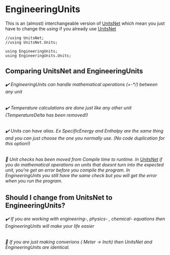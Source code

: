 # EngineeringUnits


This is an (almost) interchangeable version of [UnitsNet](https://github.com/angularsen/UnitsNet) which mean you just have to change the *using* if you already use [UnitsNet](https://github.com/angularsen/UnitsNet)

```
//using UnitsNet;
//using UnitsNet.Units;

using EngineeringUnits;
using EngineeringUnits.Units;
```



## Comparing UnitsNet and EngineeringUnits


###### :heavy_check_mark: EngineeringUnits can handle mathematical operations (+-*/) between any unit
###### :heavy_check_mark: Temperature calculations are done just like any other unit (TemperatureDelta has been removed!)
###### :heavy_check_mark: Units can have alias. Ex *SpecificEnergy* and *Enthalpy* are the same thing and you can just choose the one you normally use. (No code duplication for this option!)
###### :triangular_flag_on_post: Unit checks has been moved from Compile time to runtime. In [UnitsNet](https://github.com/angularsen/UnitsNet) if you do mathematical operations on units that doesnt turn into the expected unit, you're get an error before you compile the program. In EngineeringUnits you still have the same check but you will get the error when you run the program.



## Should I change from UnitsNet to EngineeringUnits?


###### :heavy_check_mark: If you are working with engineering-, physics- , chemical- equations then EngineeringUnits will make your life easier
###### :triangular_flag_on_post: If you are just making converions ( Meter -> Inch) then UnitsNet and EngineeringUnits are identical.

